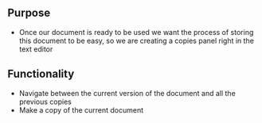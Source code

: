 ## Purpose
- Once our document is ready to be used we want the process of storing this document to be easy, so we are creating a copies panel right in the text editor
## Functionality
- Navigate between the current version of the document and all the previous copies
- Make a copy of the current document